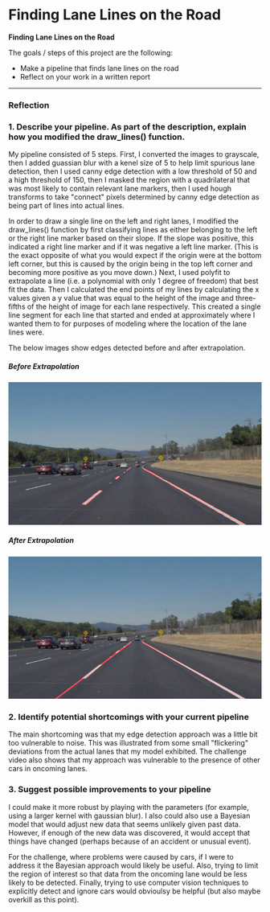 # **Finding Lane Lines on the Road** 

**Finding Lane Lines on the Road**

The goals / steps of this project are the following:
* Make a pipeline that finds lane lines on the road
* Reflect on your work in a written report


[//]: # (Image References)

[image1]: ./examples/grayscale.jpg "Grayscale"
[image2]: ./test_images_output/solidWhiteCurve.jpg "Before Extrapolation"
[image3]: ./test_images_output/extrapolated_solidWhiteCurve.jpg "After Extrapolation"

---

### Reflection

### 1. Describe your pipeline. As part of the description, explain how you modified the draw_lines() function.

My pipeline consisted of 5 steps. First, I converted the images to grayscale, then I added guassian blur with a kenel
size of 5 to help limit spurious lane detection, then I used canny edge detection with a low threshold of 50 and a high
threshold of 150, then I masked the region with a quadrilateral that was most likely to contain relevant lane markers,
then I used hough transforms to take "connect" pixels determined by canny edge detection as being part of lines into
actual lines.

In order to draw a single line on the left and right lanes, I modified the draw_lines() function by first classifying
lines as either belonging to the left or the right line marker based on their slope. If the slope was positive, this
indicated a right line marker and if it was negative a left line marker. (This is the exact opposite of what you would expect
if the origin were at the bottom left corner, but this is caused by the origin being in the top left corner and becoming
more positive as you move down.) Next, I used polyfit to extrapolate a line (i.e. a polynomial with only 1 degree of freedom)
that best fit the data. Then I calculated the end points of my lines by calculating the x values given a y value that
was equal to the height of the image and three-fifths of the height of image for each lane respectively. This created a
single line segment for each line that started and ended at approximately where I wanted them to for purposes of modeling
where the location of the lane lines were.

The below images show edges detected before and after extrapolation.

##### Before Extrapolation
![image2]

##### After Extrapolation
![image3]

### 2. Identify potential shortcomings with your current pipeline

The main shortcoming was that my edge detection approach was a little bit too vulnerable to noise. This was illustrated
from some small "flickering" deviations from the actual lanes that my model exhibited. The challenge video also shows
that my approach was vulnerable to the presence of other cars in oncoming lanes.


### 3. Suggest possible improvements to your pipeline

I could make it more robust by playing with the parameters (for example, using a larger kernel with gaussian blur). I also could also use a 
Bayesian model that would adjust new data that seems unlikely given past data. However, if enough of the new data was
discovered, it would accept that things have changed (perhaps because of an accident or unusual event).

For the challenge, where problems were caused by cars, if I were to address it the Bayesian approach would likely be
useful. Also, trying to limit the region of interest so that data from the oncoming lane would be less likely to be 
detected. Finally, trying to use computer vision techniques to explicitly detect and ignore cars would obvioulsy be
helpful (but also maybe overkill as this point).
